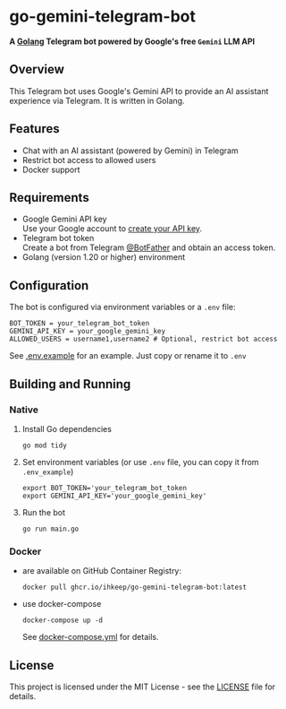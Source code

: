 # go-gemini-telegram-bot

**A [Golang](https://golang.org/dl/) Telegram bot powered by Google's free `Gemini` LLM API**

## Overview

This Telegram bot uses Google's Gemini API to provide an AI assistant experience via Telegram. It is written in Golang.

## Features

- Chat with an AI assistant (powered by Gemini) in Telegram
- Restrict bot access to allowed users
- Docker support

## Requirements

- Google Gemini API key  
  Use your Google account to [create your API key](https://makersuite.google.com/app/apikey).
- Telegram bot token  
  Create a bot from Telegram [@BotFather](https://t.me/BotFather) and obtain an access token.
- Golang (version 1.20 or higher) environment

## Configuration

The bot is configured via environment variables or a `.env` file:

```
BOT_TOKEN = your_telegram_bot_token  
GEMINI_API_KEY = your_google_gemini_key
ALLOWED_USERS = username1,username2 # Optional, restrict bot access
```

See [.env.example](.env.example) for an example. Just copy or rename it to `.env`

## Building and Running

### Native

1. Install Go dependencies

   ```shell
   go mod tidy
   ```

2. Set environment variables (or use `.env` file, you can copy it from `.env_example`)
    ```shell
    export BOT_TOKEN='your_telegram_bot_token
    export GEMINI_API_KEY='your_google_gemini_key'
    ```
3. Run the bot

   ```shell
   go run main.go
   ```

### Docker
- are available on GitHub Container Registry:
   ```
   docker pull ghcr.io/ihkeep/go-gemini-telegram-bot:latest
   ```
- use docker-compose
   ```shell
   docker-compose up -d
   ```
  See [docker-compose.yml](docker-compose.yml) for details.


## License

This project is licensed under the MIT License - see the [LICENSE](LICENSE) file for details.